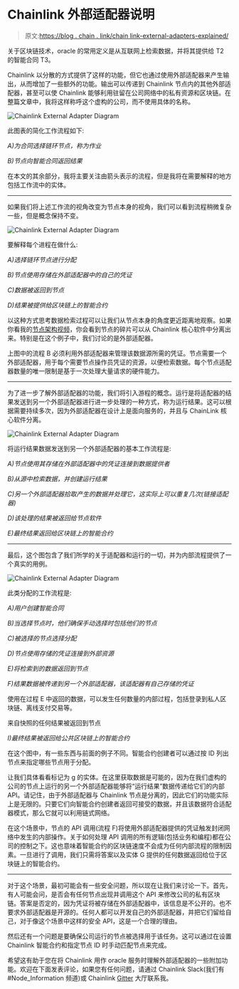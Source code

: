 # Chainlink 外部适配器说明

> 原文:[https://blog . chain . link/chain link-external-adapters-explained/](https://blog.chain.link/chainlink-external-adapters-explained/)

关于区块链技术，oracle 的常用定义是从互联网上检索数据，并将其提供给 T2 的智能合同 T3。

Chainlink 以分散的方式提供了这样的功能，但它也通过使用外部适配器来产生输出，从而增加了一些额外的功能。输出可以传递到 Chainlink 节点内的其他外部适配器，甚至可以使 Chainlink 能够利用驻留在公司网络中的私有资源和区块链。在整篇文章中，我将这样称呼这个虚构的公司，而不使用具体的名称。

![Chainlink External Adapter Diagram](../Images/5c17e4c800f97326301639b25e792a07.png)

此图表的简化工作流程如下:

*A)为合同选择链环节点，称为作业*

*B)节点向智能合同返回结果*

在本文的其余部分，我将主要关注由箭头表示的流程，但是我将在需要解释的地方包括工作流中的实体。

* * *

如果我们将上述工作流的视角改变为节点本身的视角，我们可以看到流程稍微复杂一些，但是概念保持不变。

![Chainlink External Adapter Diagram](../Images/dc325129b64e50358635f2353f1b41a3.png)

要解释每个进程在做什么:

*A)选择链环节点进行分配*

*B)节点使用存储在外部适配器中的自己的凭证*

*C)数据被返回到节点*

*D)结果被提供给区块链上的智能合约*

以这种方式思考数据检索过程可以让我们从节点本身的角度更近距离地观察。如果你看我的[节点架构视频](https://youtu.be/_FOB2dL4EQQ)，你会看到节点的碎片可以从 Chainlink 核心软件中分离出来。特别是在这个例子中，我们讨论的是外部适配器。

上图中的流程 B 必须利用外部适配器来管理该数据源所需的凭证。节点需要一个外部适配器，用于每个需要节点操作员凭证的资源，以便检索数据。每个节点适配器数量的唯一限制是基于一次处理大量请求的硬件能力。

* * *

为了进一步了解外部适配器的功能，我们将引入游程的概念。运行是将适配器的结果发送到另一个外部适配器进行进一步处理的一种方式，称为运行结果。这可以根据需要持续多次，因为外部适配器在设计上是面向服务的，并且与 ChainLink 核心软件分离。

![Chainlink External Adapter Diagram](../Images/9eaa9d9a6fb281f37ab5b0028cc8930e.png)

将运行结果数据发送到另一个外部适配器的基本工作流程是:

*A)节点使用其存储在外部适配器中的凭证连接到数据提供者*

*B)从源中检索数据，并创建运行结果*

*C)另一个外部适配器拾取产生的数据并处理它，这实际上可以重复几次(链接适配器)*

*D)该处理的结果被返回给节点软件*

*E)最终结果返回给区块链上的智能合约*

* * *

最后，这个图包含了我们所学的关于适配器和运行的一切，并为内部流程提供了一个真实的用例。

![Chainlink External Adapter Diagram](../Images/2045da3e4e11589f510e950355ea803c.png)

此类分配的工作流程是:

*A)用户创建智能合同*

*B)当选择节点时，他们确保手动选择时包括他们的节点*

*C)被选择的节点选择分配*

*D)节点使用存储的凭证连接到外部资源*

*E)将检索到的数据返回到节点*

*F)结果数据被传递到另一个外部适配器，该适配器有自己存储的凭证*

使用在过程 E 中返回的数据，可以发生任何数量的内部过程，包括登录到私人区块链、离线支付交易等。

来自快照的任何结果被返回到节点

*I)最终结果被返回给公共区块链上的智能合约*

在这个图中，有一些东西与前面的例子不同。智能合约创建者可以通过按 ID 列出节点来指定哪些节点用于分配。

让我们具体看看标记为 g 的实体。在这里获取数据是可能的，因为在我们虚构的公司的节点上运行的另一个外部适配器能够将“运行结果”数据传递给它们的内部 API。请记住，由于外部适配器与 Chainlink 节点是分离的，因此它们的功能实际上是无限的。只要它们向智能合约创建者返回可接受的数据，并且该数据符合适配器模式，那么它就可以利用链式网络。

在这个场景中，节点的 API 调用(流程 F)将使用外部适配器提供的凭证触发封闭网络中发生的内部操作。关于如何处理 API 调用的所有逻辑(包括业务和编程)都在公司的控制之下。这也意味着智能合约的区块链速度不会成为任何内部流程的限制因素。一旦进行了调用，我们只需将答案以及实体 G 提供的任何数据返回给位于区块链上的智能合约。

* * *

对于这个场景，最初可能会有一些安全问题，所以现在让我们来讨论一下。首先，有人可能会问，是否会有任何节点出现并调用这个 API 来修改公司的私有区块链。答案是否定的，因为凭证将被存储在外部适配器中，该信息是不公开的。也不要求外部适配器是开源的。任何人都可以开发自己的外部适配器，并把它们留给自己，对于像这个场景中这样的安全 API，这是一个合理的理由。

然后还有一个问题是要确保公司运行的节点被选择用于该任务。这可以通过在设置 Chainlink 智能合约和指定节点 ID 时手动匹配节点来完成。

希望这有助于您在将 Chainlink 用作 oracle 服务时理解外部适配器的一些附加功能。欢迎在下面发表评论，如果您有任何问题，请通过 Chainlink Slack(我们有#Node_Information 频道)或 Chainlink [Gitter](https://gitter.im/smartcontractkit-chainlink/Lobby) 大厅联系我。
